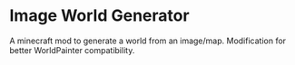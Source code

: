 # Image World Generator
A minecraft mod to generate a world from an image/map.
Modification for better WorldPainter compatibility.
